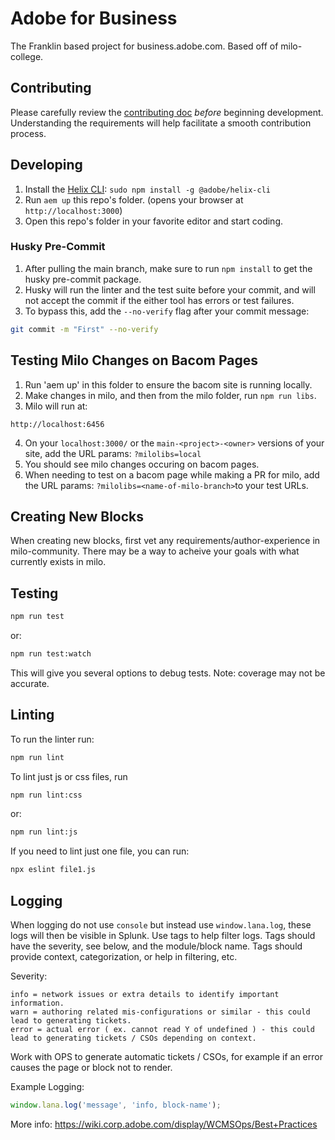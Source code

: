 # Adobe for Business
The Franklin based project for business.adobe.com. Based off of milo-college.

## Contributing
Please carefully review the [contributing doc](/CONTRIBUTING.md) *before* beginning development. Understanding the requirements will help facilitate a smooth contribution process.

## Developing
1. Install the [Helix CLI](https://github.com/adobe/helix-cli): `sudo npm install -g @adobe/helix-cli`
2. Run `aem up` this repo's folder. (opens your browser at `http://localhost:3000`)
3. Open this repo's folder in your favorite editor and start coding.

### Husky Pre-Commit
1. After pulling the main branch, make sure to run `npm install` to get the husky pre-commit package.
2. Husky will run the linter and the test suite before your commit, and will not accept the commit if the either tool has errors or test failures.
3. To bypass this, add the `--no-verify` flag after your commit message:
```sh
git commit -m "First" --no-verify
```

## Testing Milo Changes on Bacom Pages
1. Run 'aem up' in this folder to ensure the bacom site is running locally.
2. Make changes in milo, and then from the milo folder, run `npm run libs`.
3. Milo will run at:
```
http://localhost:6456
```
4. On your `localhost:3000/` or the `main-<project>-<owner>` versions of your site, add the URL params: `?milolibs=local`
5. You should see milo changes occuring on bacom pages.
6. When needing to test on a bacom page while making a PR for milo, add the URL params: `?milolibs=<name-of-milo-branch>`to your test URLs.

## Creating New Blocks
When creating new blocks, first vet any requirements/author-experience in milo-community. There may be a way to acheive your goals with what currently exists in milo.

## Testing
```sh
npm run test
```
or:
```sh
npm run test:watch
```
This will give you several options to debug tests. Note: coverage may not be accurate.

## Linting
To run the linter run:
```sh
npm run lint
```
To lint just js or css files, run
```sh
npm run lint:css
```
or:
```sh
npm run lint:js
```
If you need to lint just one file, you can run:
```sh
npx eslint file1.js
```

## Logging
When logging do not use `console` but instead use `window.lana.log`, these logs will then be visible in Splunk.
Use tags to help filter logs. Tags should have the severity, see below, and the module/block name.
Tags should provide context, categorization, or help in filtering, etc.

Severity:
```
info = network issues or extra details to identify important information.
warn = authoring related mis-configurations or similar - this could lead to generating tickets.
error = actual error ( ex. cannot read Y of undefined ) - this could lead to generating tickets / CSOs depending on context.
```
Work with OPS to generate automatic tickets / CSOs, for example if an error causes the page or block not to render.

Example Logging:
```js
window.lana.log('message', 'info, block-name');
```

More info: https://wiki.corp.adobe.com/display/WCMSOps/Best+Practices
